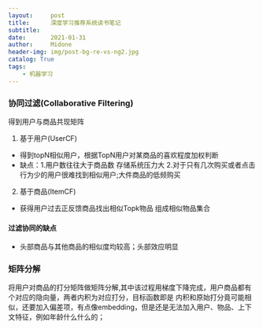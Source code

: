 ```yaml
---
layout:     post
title:      深度学习推荐系统读书笔记
subtitle:   
date:       2021-01-31
author:     Midone
header-img: img/post-bg-re-vs-ng2.jpg
catalog: True
tags:
    - 机器学习
---
```



### 协同过滤(Collaborative Filtering)

得到用户与商品共现矩阵

1. 基于用户(UserCF)
- 得到topN相似用户，根据TopN用户对某商品的喜欢程度加权判断
- 缺点：1.用户数往往大于商品数 存储系统压力大 2.对于只有几次购买或者点击行为少的用户很难找到相似用户;大件商品的低频购买
2. 基于商品(ItemCF)
- 获得用户过去正反馈商品找出相似Topk物品 组成相似物品集合

#### 过滤协同的缺点
- 头部商品与其他商品的相似度均较高；头部效应明显


### 矩阵分解 

将用户对商品的打分矩阵做矩阵分解,其中该过程用梯度下降完成，用户商品都有个对应的隐向量，两者内积为对应打分，目标函数即是 内积和原始打分竟可能相似，还要加入偏差项，有点像embedding，但是还是无法加入用户、物品、上下文特征，例如年龄什么什么的；      

